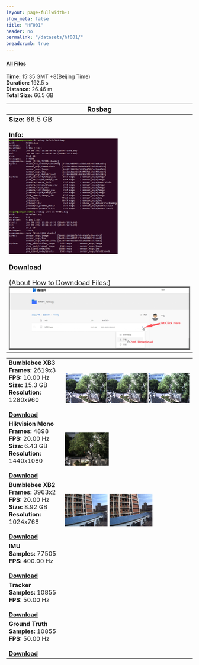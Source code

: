 ```yaml
---
layout: page-fullwidth-1
show_meta: false
title: "HF001"
header: no
permalink: "/datasets/hf001/"
breadcrumb: true
---
```

####  <a href="https://rec.ustc.edu.cn/share/079a9930-8f5f-11ed-97e2-0df66de1aa88">All Files</a>

<b>Time:</b> 15:35 GMT +8(Beijing Time) <br>
<b>Duration:</b> 192.5 s<br>
<b>Distance:</b> 26.46 m<br>
<b>Total Size:</b> 66.5 GB<br>



<td>
 <table>
 <thead>
	<tr>
      <th><font size="4">Rosbag</font></th>
	</tr >
  </thead>
	<tr>
        <td width="90%">
            <font size="4">
                    <b>Size:</b> 66.5 GB<br>
                    <br>
                    <b>Info:</b><br>
                    <img src="/data_image/aerial_01/hf001_bag_info.png" width='60%'/><br>
                    <br>
                    <b><a href="https://rec.ustc.edu.cn/share/cea25a80-8fcf-11ed-95f7-e3d8947e9715"><font size="4">Download</font></a></b><br>
                    <br>
                    (About How to Downdoad Files:)
                    <img src="/data_image/aerial_01/how_to_download.jpg"/>
            </font>
        </td>
    </tr>
</table>
</td>

<table>
	<tr>
	    <td width="30%">
        <font size="3">
            <b>Bumblebee XB3</b><br>
            <b>Frames:</b> 2619x3<br>
            <b>FPS:</b> 10.00 Hz<br>
            <b>Size:</b> 15.3 GB<br>
            <b>Resolution:</b> 1280x960<br>
            <br>
            <b><a href="https://rec.ustc.edu.cn/share/4d8e1740-8f5d-11ed-8deb-2bddf7d5c4bd">Download</a></b>
        </font>
        </td>
        <td>
            <a href="https://rec.ustc.edu.cn/share/4d8e1740-8f5d-11ed-8deb-2bddf7d5c4bd">
                <img src="/data_image/aerial_01/hf001_xb3.jpg" width='100%'/>
            </a>
        </td>
	</tr >
    <tr>
	    <td>
        <font size="3">
            <b>Hikvision Mono</b><br>
            <b>Frames:</b> 4898<br>
            <b>FPS:</b> 20.00 Hz<br>
            <b>Size:</b> 6.43 GB<br>
            <b>Resolution:</b> 1440x1080<br>
            <br>
            <b><a href="https://rec.ustc.edu.cn/share/c0fd99d0-172e-11ed-9eda-c5349b8d68d5">Download</a></b>
        </font>
        </td>
        <td>
            <a href="https://rec.ustc.edu.cn/share/c0fd99d0-172e-11ed-9eda-c5349b8d68d5">
                <img src="/data_image/aerial_01/hf001_hik_mono.png" width='35%'/>
            </a>
        </td>
	</tr >
	<tr>
	    <td>
        <font size="3">
            <b>Bumblebee XB2</b><br>
            <b>Frames:</b> 3963x2<br>
            <b>FPS:</b> 20.00 Hz<br>
            <b>Size:</b> 8.92 GB<br>
            <b>Resolution:</b> 1024x768<br>
            <br>
            <b><a href="https://rec.ustc.edu.cn/share/2c119640-1730-11ed-9e76-952aec53f34f">Download</a></b>
        </font>
        </td>
        <td>
            <a href="https://rec.ustc.edu.cn/share/2c119640-1730-11ed-9e76-952aec53f34f">
                <img src="/data_image/aerial_01/hf001_xb2.png" width='70%'/>
            </a>
        </td>
	</tr >
    <tr>
	    <td>
        <font size="3">
            <b>IMU</b><br>
            <b>Samples:</b> 77505 <br>
            <b>FPS:</b> 400.00 Hz<br>
            <br>
            <b><a href="https://rec.ustc.edu.cn/share/2c119640-1730-11ed-9e76-952aec53f34f">Download</a></b>
        </font>
        </td>
        <td>
            <a href="https://rec.ustc.edu.cn/share/2c119640-1730-11ed-9e76-952aec53f34f">
                <img src=" " width='70%'/>
            </a>
        </td>
	</tr >
    <tr>
	    <td>
        <font size="3">
            <b>Tracker</b><br>
            <b>Samples:</b> 10855 <br>
            <b>FPS:</b> 50.00 Hz<br>
            <br>
            <b><a href="https://rec.ustc.edu.cn/share/2c119640-1730-11ed-9e76-952aec53f34f">Download</a></b>
        </font>
        </td>
        <td>
            <a href="https://rec.ustc.edu.cn/share/2c119640-1730-11ed-9e76-952aec53f34f">
                <img src=" " width='70%'/>
            </a>
        </td>
	</tr >
    <tr>
	    <td>
        <font size="3">
            <b>Ground Truth</b><br>
            <b>Samples:</b> 10855 <br>
            <b>FPS:</b> 50.00 Hz<br>
            <br>
            <b><a href="https://rec.ustc.edu.cn/share/2c119640-1730-11ed-9e76-952aec53f34f">Download</a></b>
        </font>
        </td>
        <td>
            <a href="https://rec.ustc.edu.cn/share/2c119640-1730-11ed-9e76-952aec53f34f">
                <img src=" " width='70%'/>
            </a>
        </td>
	</tr >
</table>